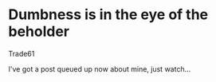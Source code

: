 # Dumbness is in the eye of the beholder

Trade61

I've got a post queued up now about mine, just watch...
